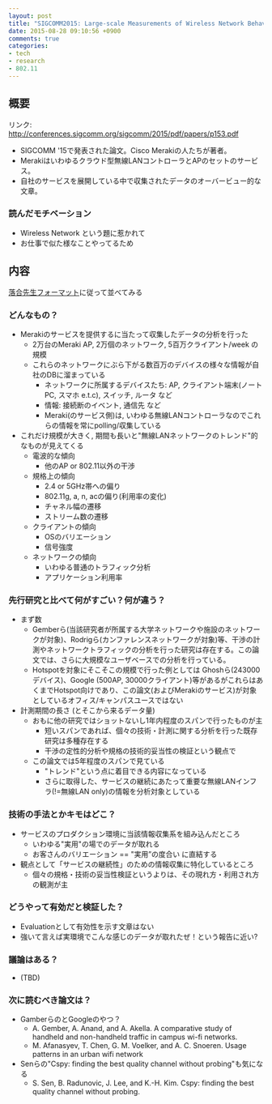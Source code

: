 ```yaml
---
layout: post
title: "SIGCOMM2015: Large-scale Measurements of Wireless Network Behavior を読む"
date: 2015-08-28 09:10:56 +0900
comments: true
categories: 
- tech
- research
- 802.11
---
```


## 概要

リンク: http://conferences.sigcomm.org/sigcomm/2015/pdf/papers/p153.pdf

- SIGCOMM '15で発表された論文。Cisco Merakiの人たちが著者。
- Merakiはいわゆるクラウド型無線LANコントローラとAPのセットのサービス。
- 自社のサービスを展開している中で収集されたデータのオーバービュー的な文章。

### 読んだモチベーション

- Wireless Network という題に惹かれて
- お仕事で似た様なことやってるため

## 内容

[落合先生フォーマット](http://lafrenze.hatenablog.com/entry/2015/08/04/120205)に従って並べてみる

### どんなもの？

- Merakiのサービスを提供するに当たって収集したデータの分析を行った
  - 2万台のMeraki AP, 2万個のネットワーク, 5百万クライアント/week の規模
  - これらのネットワークにぶら下がる数百万のデバイスの様々な情報が自社のDBに溜まっている
    - ネットワークに所属するデバイスたち: AP, クライアント端末(ノートPC, スマホ e.t.c), スイッチ, ルータ など
    - 情報: 接続断のイベント, 通信先 など
    - Meraki(のサービス側)は, いわゆる無線LANコントローラなのでこれらの情報を常にpolling/収集している
- これだけ規模が大きく, 期間も長いと"無線LANネットワークのトレンド"的なものが見えてくる
  - 電波的な傾向
    - 他のAP or 802.11以外の干渉
  - 規格上の傾向
    - 2.4 or 5GHz帯への偏り
    - 802.11g, a, n, acの偏り(利用率の変化)
    - チャネル幅の遷移
    - ストリーム数の遷移
  - クライアントの傾向
    - OSのバリエーション
    - 信号強度
  - ネットワークの傾向
    - いわゆる普通のトラフィック分析
    - アプリケーション利用率

### 先行研究と比べて何がすごい？何が違う？

- まず数
  - Gemberら(当該研究者が所属する大学ネットワークや施設のネットワークが対象)、Rodrigら(カンファレンスネットワークが対象)等、干渉の計測やネットワークトラフィックの分析を行った研究は存在する。この論文では、さらに大規模なユーザベースでの分析を行っている。
  - Hotspotを対象にそこそこの規模で行った例としては Ghoshら(243000デバイス)、Google (500AP, 30000クライアント)等があるがこれらはあくまでHotspot向けであり、この論文(およびMerakiのサービス)が対象としているオフィス/キャンパスユースではない
- 計測期間の長さ (とそこから来るデータ量)
  - おもに他の研究ではショットないし1年内程度のスパンで行ったものが主
    - 短いスパンであれば、個々の技術・計測に関する分析を行った既存研究は多種存在する
    - 干渉の定性的分析や規格の技術的妥当性の検証という観点で
  - この論文では5年程度のスパンで見ている
    - "トレンド"という点に着目できる内容になっている
    - さらに取得した、サービスの継続にあたって重要な無線LANインフラ(!=無線LAN only)の情報を分析対象としている

### 技術の手法とかキモはどこ？

- サービスのプロダクション環境に当該情報収集系を組み込んだところ
  - いわゆる"実用"の場でのデータが取れる
  - お客さんのバリエーション == "実用”の度合い に直結する
- 観点として「サービスの継続性」のための情報収集に特化しているところ
  - 個々の規格・技術の妥当性検証というよりは、その現れ方・利用され方の観測が主

### どうやって有効だと検証した？

- Evaluationとして有効性を示す文章はない
- 強いて言えば実環境でこんな感じのデータが取れたぜ！という報告に近い?

### 議論はある？

- (TBD)

### 次に読むべき論文は？

- GamberらのとGoogleのやつ？
  - A. Gember, A. Anand, and A. Akella. A comparative study of handheld and non-handheld traffic in campus wi-fi networks.
  - M. Afanasyev, T. Chen, G. M. Voelker, and A. C. Snoeren. Usage patterns in an urban wifi network
- Senらの"Cspy: finding the best quality channel without probing"も気になる
  - S. Sen, B. Radunovic, J. Lee, and K.-H. Kim. Cspy: finding the best quality channel without probing. 
